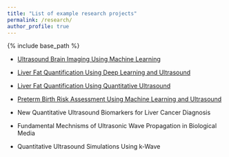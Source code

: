 ```yaml
---
title: "List of example research projects"
permalink: /research/
author_profile: true
---
```


{% include base_path %}

* [Ultrasound Brain Imaging Using Machine Learning](https://acoustics.org/1abab9-extracting-human-skull-properties-by-using-ultrasound-and-artificial-intelligence/)

* [Liver Fat Quantification Using Deep Learning and Ultrasound](https://pubs.rsna.org/cms/10.1148/radiol.2020191160/asset/images/large/radiol.2020191160.va.jpeg)

* [Liver Fat Quantification Using Quantitative Ultrasound](https://pubs.rsna.org/cms/10.1148/radiol.2020191152/asset/images/large/radiol.2020191152.va.jpeg)

* [Preterm Birth Risk Assessment Using Machine Learning and Ultrasound](https://acoustics.org/1pbab5-predicting-spontaneous-preterm-birth-risk-is-improved-when-quantitative-ultrasound-data-are-included-with-prior-clinical-data/)

* New Quantitative Ultrasound Biomarkers for Liver Cancer Diagnosis

* Fundamental Mechnisms of Ultrasonic Wave Propagation in Biological Media

* Quantitative Ultrasound Simulations Using k-Wave

